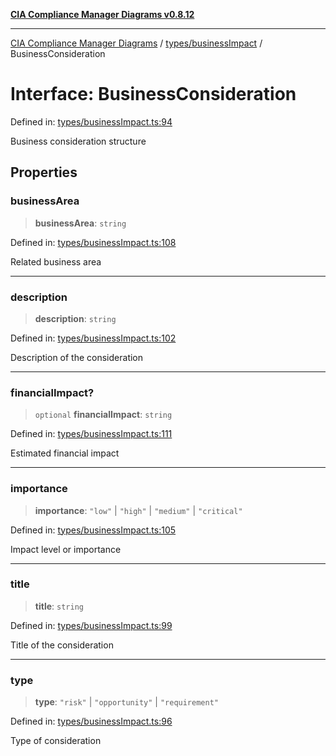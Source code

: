 [**CIA Compliance Manager Diagrams v0.8.12**](../../../README.md)

***

[CIA Compliance Manager Diagrams](../../../modules.md) / [types/businessImpact](../README.md) / BusinessConsideration

# Interface: BusinessConsideration

Defined in: [types/businessImpact.ts:94](https://github.com/Hack23/cia-compliance-manager/blob/e7811142a771ec75716a7ce3a0d60f18cb91cd06/src/types/businessImpact.ts#L94)

Business consideration structure

## Properties

### businessArea

> **businessArea**: `string`

Defined in: [types/businessImpact.ts:108](https://github.com/Hack23/cia-compliance-manager/blob/e7811142a771ec75716a7ce3a0d60f18cb91cd06/src/types/businessImpact.ts#L108)

Related business area

***

### description

> **description**: `string`

Defined in: [types/businessImpact.ts:102](https://github.com/Hack23/cia-compliance-manager/blob/e7811142a771ec75716a7ce3a0d60f18cb91cd06/src/types/businessImpact.ts#L102)

Description of the consideration

***

### financialImpact?

> `optional` **financialImpact**: `string`

Defined in: [types/businessImpact.ts:111](https://github.com/Hack23/cia-compliance-manager/blob/e7811142a771ec75716a7ce3a0d60f18cb91cd06/src/types/businessImpact.ts#L111)

Estimated financial impact

***

### importance

> **importance**: `"low"` \| `"high"` \| `"medium"` \| `"critical"`

Defined in: [types/businessImpact.ts:105](https://github.com/Hack23/cia-compliance-manager/blob/e7811142a771ec75716a7ce3a0d60f18cb91cd06/src/types/businessImpact.ts#L105)

Impact level or importance

***

### title

> **title**: `string`

Defined in: [types/businessImpact.ts:99](https://github.com/Hack23/cia-compliance-manager/blob/e7811142a771ec75716a7ce3a0d60f18cb91cd06/src/types/businessImpact.ts#L99)

Title of the consideration

***

### type

> **type**: `"risk"` \| `"opportunity"` \| `"requirement"`

Defined in: [types/businessImpact.ts:96](https://github.com/Hack23/cia-compliance-manager/blob/e7811142a771ec75716a7ce3a0d60f18cb91cd06/src/types/businessImpact.ts#L96)

Type of consideration
